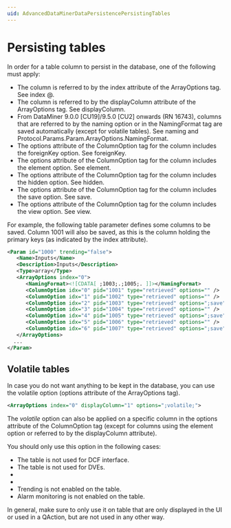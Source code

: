 ```yaml
---
uid: AdvancedDataMinerDataPersistencePersistingTables
---
```


# Persisting tables

In order for a table column to persist in the database, one of the following must apply:

- The column is referred to by the index attribute of the ArrayOptions tag. See index @.
- The column is referred to by the displayColumn attribute of the ArrayOptions tag. See displayColumn.
- From DataMiner 9.0.0 \[CU19\]/9.5.0 \[CU2\] onwards (RN 16743), columns that are referred to by the naming option or in the NamingFormat tag are saved automatically (except for volatile tables). See naming and Protocol.Params.Param.ArrayOptions.NamingFormat.
- The options attribute of the ColumnOption tag for the column includes the foreignKey option. See foreignKey.
- The options attribute of the ColumnOption tag for the column includes the element option. See element.
- The options attribute of the ColumnOption tag for the column includes the hidden option. See hidden.
- The options attribute of the ColumnOption tag for the column includes the save option. See save.
- The options attribute of the ColumnOption tag for the column includes the view option. See view.

For example, the following table parameter defines some columns to be saved. Column 1001 will also be saved, as this is the column holding the primary keys (as indicated by the index attribute).

```xml
<Param id="1000" trending="false">
   <Name>Inputs</Name>
   <Description>Inputs</Description>
   <Type>array</Type>
   <ArrayOptions index="0">
      <NamingFormat><![CDATA[ ;1003;.;1005;. ]]></NamingFormat>
      <ColumnOption idx="0" pid="1001" type="retrieved" options="" />
      <ColumnOption idx="1" pid="1002" type="retrieved" options="" />
      <ColumnOption idx="2" pid="1003" type="retrieved" options=";save" />
      <ColumnOption idx="3" pid="1004" type="retrieved" options="" />
      <ColumnOption idx="4" pid="1005" type="retrieved" options=";save" />
      <ColumnOption idx="5" pid="1006" type="retrieved" options="" />
      <ColumnOption idx="6" pid="1007" type="retrieved" options=";save" />
   </ArrayOptions>
  ...
</Param>
```

## Volatile tables

In case you do not want anything to be kept in the database, you can use the volatile option (options attribute of the ArrayOptions tag).

```xml
<ArrayOptions index="0" displayColumn="1" options=";volatile;">
```

The *volatile* option can also be applied on a specific column in the options attribute of the ColumnOption tag (except for columns using the element option or referred to by the displayColumn attribute).

You should only use this option in the following cases:

- The table is not used for DCF interface.
- The table is not used for DVEs.
-
-
- Trending is not enabled on the table.
- Alarm monitoring is not enabled on the table.

In general, make sure to only use it on table that are only displayed in the UI or used in a QAction, but are not used in any other way.
